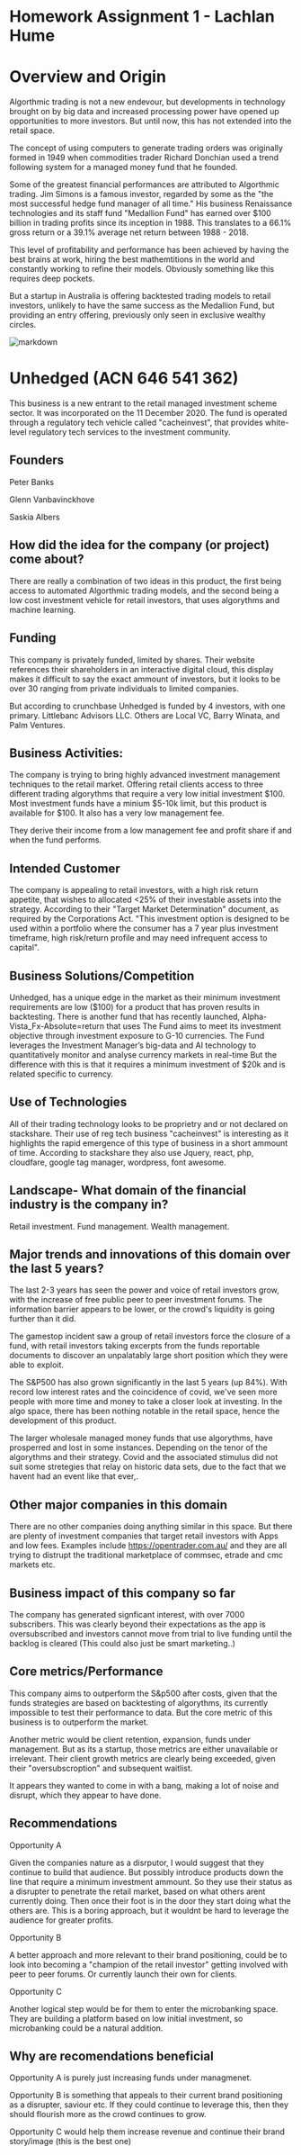 
# Homework Assignment 1 - Lachlan Hume

# Overview and Origin

Algorthmic trading is not a new endevour, but developments in technology brought on by big data and increased processing power have opened up opportunities to more investors. But until now, this has not extended into the retail space. 

The concept of using computers to generate trading orders was originally formed in 1949 when commodities trader Richard Donchian used a trend following system for a managed money fund that he founded. 

Some of the greatest financial performances are attributed to Algorthmic trading. Jim Simons is a famous investor, regarded by some as the "the most successful hedge fund manager of all time." His business Renaissance technologies and its staff fund "Medallion Fund" has earned over $100 billion in trading profits since its inception in 1988. This translates to a 66.1% gross return or a 39.1% average net return between 1988 - 2018. 

This level of profitability and performance has been achieved by having the best brains at work, hiring the best mathemtitions in the world and constantly working to refine their models. Obviously something  like this requires deep pockets.

But a startup in Australia is offering backtested trading models to retail investors, unlikely to have the same success as the Medallion Fund, but providing an entry offering, previously only seen in exclusive wealthy circles. 

![markdown](unhedged_logo.png)


# Unhedged (ACN 	646 541 362)

This business is a new entrant to the retail managed investment scheme sector. It was incorporated on the 11 December 2020. The fund is operated through a regulatory tech vehicle called "cacheinvest", that provides white-level regulatory tech services to the investment community.
## Founders
Peter Banks

Glenn Vanbavinckhove

Saskia Albers

## How did the idea for the company (or project) come about?

There are really a combination of two ideas in this product, the first being access to automated Algorthmic trading models, and the second being a low cost investment vehicle for retail investors, that uses algorythms and machine learning. 

## Funding

This company is privately funded, limited by shares. Their website references their shareholders in an interactive digital cloud, this display makes it difficult to say the exact ammount of investors, but it looks to be over 30 ranging from private individuals to limited companies. 

But according to crunchbase Unhedged is funded by 4 investors, with one primary. Littlebanc Advisors LLC. Others are Local VC, Barry Winata, and Palm Ventures. 
## Business Activities:


The company is trying to bring highly advanced investment management techniques to the retail market. Offering retail clients access to three different trading algorythms that require a very low initial investment $100. Most investment funds have a minium $5-10k limit, but this product is available for $100. It also has a very low management fee. 

They derive their income from a low management fee and profit share if and when the fund performs. 

## Intended Customer

The company is appealing to retail investors, with a high risk return appetite, that wishes to allocated <25% of their investable assets into the strategy. According to their "Target Market Determination" document, as required by the Corporations Act. 
 "This investment option is designed to be used within a portfolio where the consumer has a 7 year plus investment timeframe, high risk/return
profile and may need infrequent access to capital". 

## Business Solutions/Competition

Unhedged, has a unique edge in the market as their minimum investment requirements are low ($100) for a product that has proven results in backtesting. There is another fund that has recently launched, Alpha-Vista_Fx-Absolute=return that uses The Fund aims to meet its investment objective through investment
exposure to G-10 currencies. The Fund leverages the Investment
Manager’s big-data and AI technology to quantitatively monitor and
analyse currency markets in real-time
But the difference with this is that it requires a minimum investment of $20k and is related specific to currency. 

## Use of Technologies


All of their trading technology looks to be proprietry and or not declared on stackshare. Their use of reg tech business "cacheinvest" is interesting as it highlights the rapid emergence of this type of business in a short ammount of time. According to stackshare they also use Jquery, react, php, cloudfare, google tag manager, wordpress, font awesome. 


## Landscape- What domain of the financial industry is the company in?
Retail investment. Fund management. Wealth management. 


## Major trends and innovations of this domain over the last 5 years?


The last 2-3 years has seen the power and voice of retail investors grow, with the increase of free public peer to peer investment forums. The information barrier appears to be lower, or the crowd's liquidity is going further than it did. 

The gamestop incident saw a group of retail investors force the closure of a fund, with retail investors taking excerpts from the funds reportable documents to discover an unpalatably large short position which they were able to exploit. 

The S&P500 has also grown significantly in the last 5 years (up 84%). With record low interest rates and the coincidence of covid, we've seen more people with more time and money to take a closer look at investing.
In the algo space, there has been nothing notable in the retail space, hence the development of this product.  

The larger wholesale managed money funds that use algorythms, have prosperred and lost in some instances. 
Depending on the tenor of the algorythms and their strategy. Covid and the associated stimulus did not suit some stretegies that relay on historic data sets, due to the fact that we havent had an event like that ever,.

## Other major companies in this domain
There are no other companies doing anything similar in this space. But there are plenty of investment companies that target retail investors with Apps and low fees. 
Examples include https://opentrader.com.au/ and they are all trying to distrupt the traditional marketplace of commsec, etrade and cmc markets etc. 

## Business impact of this company so far

The company has generated signficant interest, with over 7000 subscribers. This was clearly beyond their expectations as the app is oversubscribed and investors cannot move from trial to live funding until the backlog is cleared (This could also just be smart marketing..)


## Core metrics/Performance
This company aims to outperform the S&p500 after costs, given that the funds strategies are based on backtesting of algorythms, its currently impossible to test their performance to data. But the core metric of this business is to outperform the market.

Another metric would be client retention, expansion, funds under management. But as its a startup, those metrics are either unavailable or irrelevant. 
Their client growth metrics are clearly being exceeded, given their "oversubscroption" and subsequent waitlist. 

It appears they wanted to come in with a bang, making a lot of noise and disrupt, which they appear to have done.

## Recommendations


Opportunity A

Given the companies nature as a disrputor, I would suggest that they continue to build that audience. But possibly introduce products down the line that require a minimum investment ammount. So they use their status as a disrupter to penetrate the retail market, based on what others arent currently doing. Then once their foot is in the door they start doing what the others are. This is a boring approach, but it wouldnt be hard to leverage the audience for greater profits.

Opportunity B

A better approach and more relevant to their brand positioning, could be to look into becoming a "champion of the retail investor" getting involved with peer to peer forums. Or currently launch their own for clients. 

Opportunity C


Another logical step would be for them to enter the microbanking space. They are building a platform based on low initial investment, so microbanking could be a natural addition.

## Why are recomendations beneficial

Opportunity A is purely just increasing funds under managmenet.

Opportunity B is something that appeals to their current brand positioning as a disrupter, saviour etc. If they could continue to leverage this, then they should flourish more as the crowd continues to grow. 

Opportunity C would help them increase revenue and continue their brand story/image (this is the best one)

